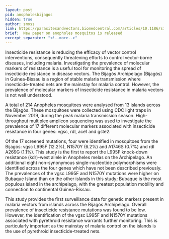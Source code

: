 ```yaml
---
layout: post
pid: anopholesbijagos
hidden: true
author: smoss
link: https://parasitesandvectors.biomedcentral.com/articles/10.1186/s13071-023-06085-5
brief:  New paper on anopholes mosquitos is released
excerpt_separator: "<!--more-->"
---
```


Insecticide resistance is reducing the efficacy of vector control interventions, consequently threatening efforts to control vector-borne diseases, including malaria. Investigating the prevalence of molecular markers of resistance is a useful tool for monitoring the spread of insecticide resistance in disease vectors. The Bijagós Archipelago (Bijagós) in Guinea-Bissau is a region of stable malaria transmission where insecticide-treated nets are the mainstay for malaria control. However, the prevalence of molecular markers of insecticide resistance in malaria vectors is not well understood.

A total of 214 Anopheles mosquitoes were analysed from 13 islands across the Bijagós. These mosquitoes were collected using CDC light traps in November 2019, during the peak malaria transmission season. High-throughput multiplex amplicon sequencing was used to investigate the prevalence of 17 different molecular markers associated with insecticide resistance in four genes: vgsc, rdl, ace1 and gste2.

Of the 17 screened mutations, four were identified in mosquitoes from the Bijagós: vgsc L995F (12.2%), N1570Y (6.2%) and A1746S (0.7%) and rdl A269G (1.1%). This study is the first to report the L995F knock-down resistance (kdr)-west allele in Anopheles melas on the Archipelago. An additional eight non-synonymous single-nucleotide polymorphisms were identified across the four genes which have not been described previously. The prevalences of the vgsc L995F and N1570Y mutations were higher on Bubaque Island than on the other islands in this study; Bubaque is the most populous island in the archipelago, with the greatest population mobility and connection to continental Guinea-Bissau.

This study provides the first surveillance data for genetic markers present in malaria vectors from islands across the Bijagós Archipelago. Overall prevalence of insecticide resistance mutations was found to be low. However, the identification of the vgsc L995F and N1570Y mutations associated with pyrethroid resistance warrants further monitoring. This is particularly important as the mainstay of malaria control on the islands is the use of pyrethroid insecticide-treated nets.